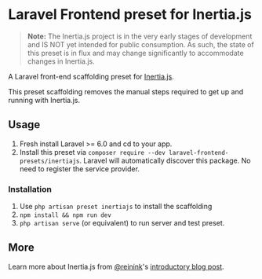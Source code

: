 # Laravel Frontend preset for Inertia.js

> **Note:** The Inertia.js project is in the very early stages of development and IS NOT yet intended for public consumption.
> As such, the state of this preset is in flux and may change significantly to accommodate changes in Inertia.js.

A Laravel front-end scaffolding preset for [Inertia.js](https://github.com/inertiajs/inertia).

This preset scaffolding removes the manual steps required to get up and running with Inertia.js.

## Usage

1. Fresh install Laravel >= 6.0 and cd to your app.
2. Install this preset via `composer require --dev laravel-frontend-presets/inertiajs`. Laravel will automatically discover this package. No need to register the service provider.

### Installation

1. Use `php artisan preset inertiajs` to install the scaffolding
2. `npm install && npm run dev`
3. `php artisan serve` (or equivalent) to run server and test preset.

## More

Learn more about Inertia.js from [@reinink](https://twitter.com/reinink)'s [introductory blog post](https://reinink.ca/articles/introducing-inertia-js).
